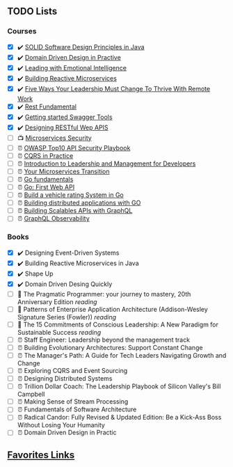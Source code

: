 ## TODO Lists

### Courses 

- [X] ✔️ [SOLID Software Design Principles in Java](https://app.pluralsight.com/achievements/share/fc2b9d85-2a37-4f18-8371-5ca104590cec)
- [X] ✔️ [Domain Driven Design in Practive](https://app.pluralsight.com/achievements/share/4bcd5cf1-759f-4876-8b90-aa4247f482e5) 
- [X] ✔️ [Leading with Emotional Intelligence](https://app.pluralsight.com/achievements/share/f839bd34-3d8f-4671-bdd8-09d082cd7436)
- [X] ✔️ [Building Reactive Microservices](https://app.pluralsight.com/achievements/share/b0196869-4fa3-4d8d-b82a-d143c22f4f42)
- [X] ✔️ [Five Ways Your Leadership Must Change To Thrive With Remote Work](https://app.pluralsight.com/achievements/share/1caf1392-f1d7-4514-ab92-d80392fb011d)
- [X] ✔️ [Rest Fundamental](https://app.pluralsight.com/achievements/share/3c99ccfa-aec5-4493-b7c0-731771bfd08b)
- [X] ✔️ [Getting started Swagger Tools](https://app.pluralsight.com/achievements/share/281072a1-efc9-4371-ac81-c2aacb25db55)
- [X] ✔️ [Designing RESTful Wep APIS](https://app.pluralsight.com/achievements/share/5bac84ae-00ae-4aaf-bd76-aa0b4b97ce87)
- [ ] 📺 [Microservices Security](https://app.pluralsight.com/library/courses/microservices-security-fundamentals/table-of-contents)
- [ ] ⏰ [OWASP Top10 API Security Playbook](https://app.pluralsight.com/library/courses/owasp-top-ten-api-security-playbook/table-of-contents)
- [ ] ⏰ [CQRS in Practice](https://app.pluralsight.com/library/courses/cqrs-in-practice/table-of-contents)
- [ ] ⏰ [Introduction to Leadership and Management for Developers](https://app.pluralsight.com/library/courses/introduction-leadership-management-developers/table-of-contents)
- [ ] ⏰ [Your Microservices Transition](https://app.pluralsight.com/library/courses/your-microservices-transition/table-of-contents)
- [ ] ⏰ [Go fundamentals](https://app.pluralsight.com/library/courses/go-fundamentals/table-of-contents)
- [ ] ⏰ [Go: First Web API](https://app.pluralsight.com/library/courses/go-first-web-api/table-of-contents)
- [ ] ⏰ [Build a vehicle rating System in Go](https://app.pluralsight.com/projects/build-vehicle-rating-system-in-go)
- [ ] ⏰ [Building distributed applications with GO](https://app.pluralsight.com/library/courses/building-distributed-applications-go/table-of-contents)
- [ ] ⏰ [Building Scalables APIs with GraphQL](https://app.pluralsight.com/library/courses/graphql-scalable-apis/table-of-contents)
- [ ] ⏰ [GraphQL Observability](https://app.pluralsight.com/library/courses/js-friends-session-07/table-of-contents)

### Books
 - [X] ✔️ Designing Event-Driven Systems
 - [X] ✔️ Building Reactive Microservices in Java
 - [X] ✔️ Shape Up
 - [X] ✔️ Domain Driven Desing Quickly
 - [ ] 📖 The Pragmatic Programmer: your journey to mastery, 20th Anniversary Edition _reading_
 - [ ] 📖 Patterns of Enterprise Application Architecture (Addison-Wesley Signature Series (Fowler)) _reading_
 - [ ] 📖 The 15 Commitments of Conscious Leadership: A New Paradigm for Sustainable Success _reading_
 - [ ] ⏰ Staff Engineer: Leadership beyond the management track
 - [ ] ⏰ Building Evolutionary Architectures: Support Constant Change
 - [ ] ⏰ The Manager's Path: A Guide for Tech Leaders Navigating Growth and Change
 - [ ] ⏰ Exploring CQRS and Event Sourcing
 - [ ] ⏰ Designing Distributed Systems
 - [ ] ⏰ Trillion Dollar Coach: The Leadership Playbook of Silicon Valley's Bill Campbell 
 - [ ] ⏰ Making Sense of Stream Processing
 - [ ] ⏰ Fundamentals of Software Architecture
 - [ ] ⏰ Radical Candor: Fully Revised & Updated Edition: Be a Kick-Ass Boss Without Losing Your Humanity 
 - [ ] ⏰ Domain Driven Design in Practic

## [Favorites Links](./FAVORITES.MD)
 

